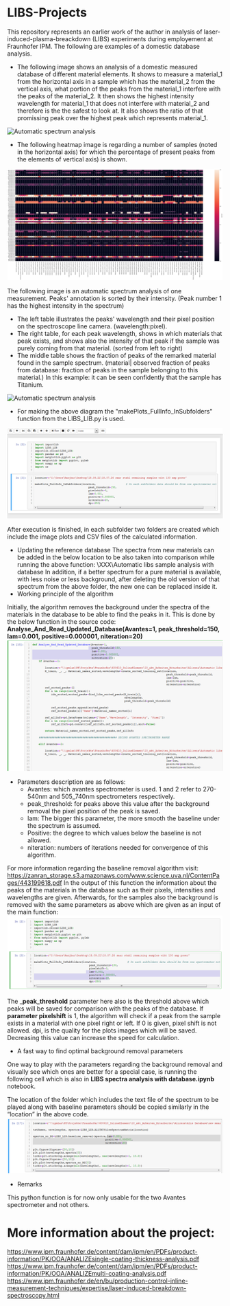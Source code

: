 # LIBS-Projects

This repository represents an earlier work of the author in analysis of laser-induced-plasma-breackdown (LIBS) experiments during employement at Fraunhofer IPM. The following are examples of a domestic database analysis. 

- The following image shows an analysis of a domestic measured database of different material elements. It shows to measure a material_1 from the horizontal axis in a sample which has the material_2 from the vertical axis, what portion of the peaks from the material_1 interfere 
with the peaks of the material_2. It then shows the highest intensity wavelength for material_1 that does not interfere with material_2 and 
therefore is the the safest to look at. It also shows the ratio of that promissing peak over the highest peak which represents material_1.

<img src="examples/270_540_Best wavelengths for LIBS fs.jpg" alt="Automatic spectrum analysis">



- The following heatmap image is regarding a number of samples (noted in the horizontal axis) for which the percentage of present peaks from the elements of vertical axis) is shown.
<img src="examples/saar analysis.png" alt="Automatic spectrum analysis">

The following image is an automatic spectrum analysis of one measurement. Peaks' annotation is sorted by their intensity. (Peak number 1 has the highest intensity in the spectrum)
- The left table illustrates the peaks' wavelength and their pixel position on the spectroscope line camera. (wavelength:pixel).
- The right table, for each peak wavelength, shows in which materials that peak exists, and shows also the intensity of that peak if the sample was purely coming from that material. (sorted from left to right)
- The middle table shows the fraction of peaks of the remarked material found in the sample spectrum.  (material| observed fraction of peaks from database: fraction of peaks in the sample belonging to this material.)
In this example: it can be seen confidently that the sample has Titanium.
<img src="examples/Ti_example.jpg" alt="Automatic spectrum analysis">



* For making the above diagram the "makePlots_FullInfo_InSubfolders" function from the LIBS_LIB.py is used.
<img src="examples/jupyter example_1.png" alt="Automatic spectrum analysis">


After execution is finished, in each subfolder two folders are created which include the image plots and CSV files of the calculated information.
* Updating the reference database
The spectra from new materials can be added in the below location to be also taken into comparison while running the above function:
\\XXX\Automatic libs sample analysis with database
In addition, if a better spectrum for a pure material is available, with less noise or less background, after deleting the old version of that spectrum from the above folder, the new one can be replaced inside it.
* Working principle of the algorithm

Initially, the algorithm removes the background under the spectra of the materials in the database to be able to find the peaks in it.
This is done by the below function in the source code:
**Analyse_And_Read_Updated_Database(Avantes=1, peak_threshold=150, lam=0.001, positive=0.000001, niteration=20)**
<img src="examples/jupyter example_2.png" alt="Automatic spectrum analysis">

- Parameters description are as follows:
	- Avantes: which avantes spectrometer is used. 1 and 2 refer to 270-540nm and 505_740nm spectrometers respectively.
	- peak_threshold: for peaks above this value after the background removal the pixel position of the peak is saved.
	- lam: The bigger this parameter, the more smooth the baseline under the spectrum is assumed.
	- Positive: the degree to which values below the baseline is not allowed.
	- niteration: numbers of iterations needed for convergence of this algorithm. 

For more information regarding the baseline removal algorithm visit: https://zanran_storage.s3.amazonaws.com/www.science.uva.nl/ContentPages/443199618.pdf
In the output of this function the information about the peaks of the materials in the database such as their pixels, intensities and wavelengths are given.
Afterwards, for the samples also the background is removed with the same parameters as above which are given as an input of the main function:
<img src="examples/jupyter example_3.png" alt="Automatic spectrum analysis">

The ___peak_threshold__ parameter here also is the threshold above which peaks will be saved for comparison with the peaks of the database.
If __parameter pixelshift__ is 1, the algorithm will check if a peak from the sample exists in a material with one pixel right or left. If 0 is given, pixel shift is not allowed.
dpi, is the quality for the plots images which will be saved. Decreasing this value can increase the speed for calculation.
* A fast way to find optimal background removal parameters

One way to play with the parameters regarding the background removal and visually see which ones are better for a special case, is running the following cell which is also in **LIBS spectra analysis with database.ipynb** notebook.
 
The location of the folder which includes the text file of the spectrum to be played along with baseline parameters should be copied similarly in the “location” in the above code.
<img src="examples/jupyter example_4.png" alt="Automatic spectrum analysis">

* Remarks

This python function is for now only usable for the two Avantes spectrometer and not others.








# More information about the project:
https://www.ipm.fraunhofer.de/content/dam/ipm/en/PDFs/product-information/PK/OOA/ANALIZEsingle-coating-thickness-analysis.pdf
https://www.ipm.fraunhofer.de/content/dam/ipm/en/PDFs/product-information/PK/OOA/ANALIZEmulti-coating-analysis.pdf
https://www.ipm.fraunhofer.de/en/bu/production-control-inline-measurement-techniques/expertise/laser-induced-breakdown-spectroscopy.html
